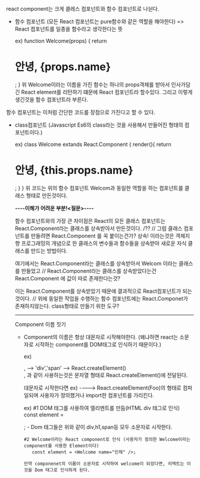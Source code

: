 
react component는
크게 클레스 컴포넌트와 함수 컴포넌트로 나뉜다.

- 함수 컴포넌트
  (모든 React 컴포넌트는 pure함수와 같은 역할을 해야한다) => React 컴포넌트를 일종을 함수라고 생각한다는 뜻

  ex)
  function Welcome(props) {
    return <h1>안녕, {props.name}</h1>;
  }
위 Welcome이라는 이름을 가진 함수는 하나의 props객체를 받아서 인사가담긴 React element를 리턴하기 떄문에 React 컴포넌트라 할수있다.
그리고 이렇게 생긴것을 함수 컴포넌트라 부른다.

함수 컴포넌트는 이처럼 간단한 코드를 장점으로 가진다고 할 수 있다.

- class컴포넌트
  (Javascript Es6의 class라는 것을 사용해서 만들어진 형태의 컴포넌트이다.)

  ex)
  class Welcome extands React.Component {
    render(){
        return <h1> 안녕, {this.props.name}</h1>;
    }
  }
  위 코드는 위의 함수 컴포넌트 Welcom과 동일한 역할을 하는 컴포넌트를 클래스 형태로 만든것이다.
  
  **----이해가 어려운 부분!<질문>----**

  함수 컴포넌트와의 가장 큰 차이점은 React의 모든 클래스 컴포넌트는 React.Component라는 클래스를 상속받아서 만든것이다.
  /?? // 그럼 클래스 컴포넌트를 만들려면 React.Component 를 꼭 붙이는건가?
  상속! 이라는것은 객체지향 프로그래밍의 개념으로 한 클래스의 변수들과 함수들을 상속받아 새로운 자식 클래스를 만드는 방법이다.

  여기에서는 React.Component라는 클래스를 상속받아서 Welcom 이라는 클래스를 만들었고
   // React.Component라는 클래스를 상속받았다는건 React.Component 에 값이 따로 존재한다는것?

  이는 React.Component를 상속받았기 때문에 결과적으로 React컴포넌트가 되는 것이다. 
  // 위에 동일한 작업을 수행하는 함수 컴포넌트에는 React.Componet가 존재하지않는다. class형태로 만들기 위한 도구?

  --------------------------

  Component 이름 짓기
  - Component의 이름은 항상 대문자로 시작해야한다.
    (왜냐하면 react는 소문자로 시작하는 component를 DOM태그로 인식하기 때문이다.)

    ex)
    <div>,<span> --> 'div','span' --> React.createElement()
    <div>,<span> 과 같이 사용하는것은 문자열 형태로 React.createElement()에 전달된다.

    대문자로 시작한다면 ex) <Foo /> ----> React.createElement(Foo)의 형태로 컴파일되며 
                       사용자가 정의했거나 import한 컴포넌트를 가리킨다.

    ex) #1 DOM 태그를 사용하여 엘리멘트를 만듬(HTML div 태그로 인식)
           const element = <div/>;
           - Dom 태그들은 위와 같이 div,h1,span등 모두 소문자로 시작한다.

        #2 Welcome이라는 React component로 인식 (사용자가 정의한 Welcome이라는 component를 사용한 Element이다)
           const element = <Welcome name="인제" />;

        만약 componenet의 이름이 소문자로 시작하여 welcome이 되었다면, 리액트는 이것을 Dom 태그로 인식하게 된다.
        
         




